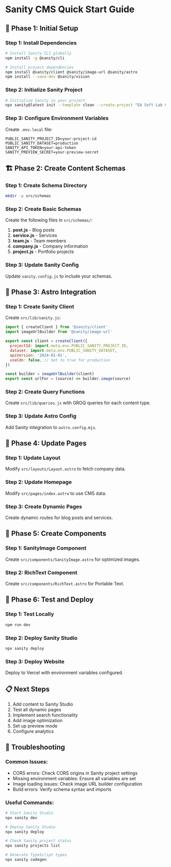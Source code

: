 # Sanity CMS Quick Start Guide

## 🚀 Phase 1: Initial Setup

### Step 1: Install Dependencies
```bash
# Install Sanity CLI globally
npm install -g @sanity/cli

# Install project dependencies
npm install @sanity/client @sanity/image-url @sanity/astro
npm install --save-dev @sanity/vision
```

### Step 2: Initialize Sanity Project
```bash
# Initialize Sanity in your project
npx sanity@latest init --template clean --create-project "EA Soft Lab CMS" --dataset production
```

### Step 3: Configure Environment Variables
Create `.env.local` file:
```env
PUBLIC_SANITY_PROJECT_ID=your-project-id
PUBLIC_SANITY_DATASET=production
SANITY_API_TOKEN=your-api-token
SANITY_PREVIEW_SECRET=your-preview-secret
```

## 🏗️ Phase 2: Create Content Schemas

### Step 1: Create Schema Directory
```bash
mkdir -p src/schemas
```

### Step 2: Create Basic Schemas
Create the following files in `src/schemas/`:

1. **post.js** - Blog posts
2. **service.js** - Services
3. **team.js** - Team members
4. **company.js** - Company information
5. **project.js** - Portfolio projects

### Step 3: Update Sanity Config
Update `sanity.config.js` to include your schemas.

## 🔗 Phase 3: Astro Integration

### Step 1: Create Sanity Client
Create `src/lib/sanity.js`:
```javascript
import { createClient } from '@sanity/client'
import imageUrlBuilder from '@sanity/image-url'

export const client = createClient({
  projectId: import.meta.env.PUBLIC_SANITY_PROJECT_ID,
  dataset: import.meta.env.PUBLIC_SANITY_DATASET,
  apiVersion: '2024-01-01',
  useCdn: false, // Set to true for production
})

const builder = imageUrlBuilder(client)
export const urlFor = (source) => builder.image(source)
```

### Step 2: Create Query Functions
Create `src/lib/queries.js` with GROQ queries for each content type.

### Step 3: Update Astro Config
Add Sanity integration to `astro.config.mjs`.

## 📝 Phase 4: Update Pages

### Step 1: Update Layout
Modify `src/layouts/Layout.astro` to fetch company data.

### Step 2: Update Homepage
Modify `src/pages/index.astro` to use CMS data.

### Step 3: Create Dynamic Pages
Create dynamic routes for blog posts and services.

## 🎨 Phase 5: Create Components

### Step 1: SanityImage Component
Create `src/components/SanityImage.astro` for optimized images.

### Step 2: RichText Component
Create `src/components/RichText.astro` for Portable Text.

## 🚀 Phase 6: Test and Deploy

### Step 1: Test Locally
```bash
npm run dev
```

### Step 2: Deploy Sanity Studio
```bash
npx sanity deploy
```

### Step 3: Deploy Website
Deploy to Vercel with environment variables configured.

## 📋 Next Steps

1. Add content to Sanity Studio
2. Test all dynamic pages
3. Implement search functionality
4. Add image optimization
5. Set up preview mode
6. Configure analytics

## 🔧 Troubleshooting

### Common Issues:
- CORS errors: Check CORS origins in Sanity project settings
- Missing environment variables: Ensure all variables are set
- Image loading issues: Check image URL builder configuration
- Build errors: Verify schema syntax and imports

### Useful Commands:
```bash
# Start Sanity Studio
npx sanity dev

# Deploy Sanity Studio
npx sanity deploy

# Check Sanity project status
npx sanity projects list

# Generate TypeScript types
npx sanity codegen
``` 